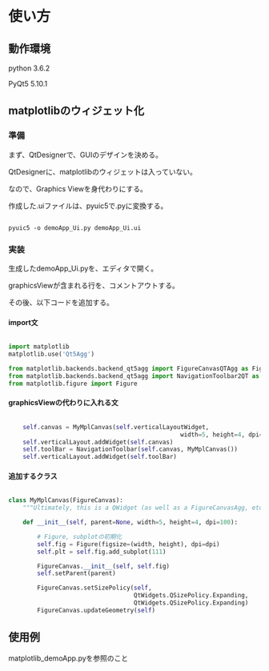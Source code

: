 # 使い方

## 動作環境

python  3.6.2

PyQt5   5.10.1

## matplotlibのウィジェット化

### 準備

まず、QtDesignerで、GUIのデザインを決める。

QtDesignerに、matplotlibのウィジェットは入っていない。

なので、Graphics Viewを身代わりにする。

作成した.uiファイルは、pyuic5で.pyに変換する。

```shell

pyuic5 -o demoApp_Ui.py demoApp_Ui.ui

```

### 実装

生成したdemoApp_Ui.pyを、エディタで開く。

graphicsViewが含まれる行を、コメントアウトする。

その後、以下コードを追加する。

#### import文

```python

import matplotlib
matplotlib.use('Qt5Agg')

from matplotlib.backends.backend_qt5agg import FigureCanvasQTAgg as FigureCanvas
from matplotlib.backends.backend_qt5agg import NavigationToolbar2QT as NavigationToolbar
from matplotlib.figure import Figure

```

#### graphicsViewの代わりに入れる文

```python

    self.canvas = MyMplCanvas(self.verticalLayoutWidget, 
                                                width=5, height=4, dpi=100)
    self.verticalLayout.addWidget(self.canvas)
    self.toolBar = NavigationToolbar(self.canvas, MyMplCanvas())
    self.verticalLayout.addWidget(self.toolBar)

```

#### 追加するクラス

```python

class MyMplCanvas(FigureCanvas):
    """Ultimately, this is a QWidget (as well as a FigureCanvasAgg, etc.)."""

    def __init__(self, parent=None, width=5, height=4, dpi=100):

        # Figure, subplotの初期化
        self.fig = Figure(figsize=(width, height), dpi=dpi)
        self.plt = self.fig.add_subplot(111)

        FigureCanvas.__init__(self, self.fig)
        self.setParent(parent)

        FigureCanvas.setSizePolicy(self,
                                   QtWidgets.QSizePolicy.Expanding,
                                   QtWidgets.QSizePolicy.Expanding)
        FigureCanvas.updateGeometry(self)

```

## 使用例

matplotlib_demoApp.pyを参照のこと
